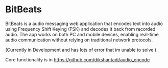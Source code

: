 # BitBeats 

BitBeats is a audio messaging web application that encodes text into audio using Frequency Shift Keying (FSK) and decodes it back from recorded audio. The app works on both PC and mobile devices, enabling real-time audio communication without relying on traditional network protocols.

(Currently in Development and has lots of error that im unable to solve ) 

Core functionality is in https://github.com/dikshantadi/audio_encode

